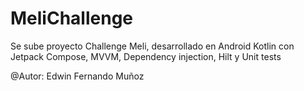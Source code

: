 # MeliChallenge
Se sube proyecto Challenge Meli, desarrollado en Android Kotlin con Jetpack Compose, MVVM, Dependency injection, Hilt
y Unit tests

@Autor: Edwin Fernando Muñoz
